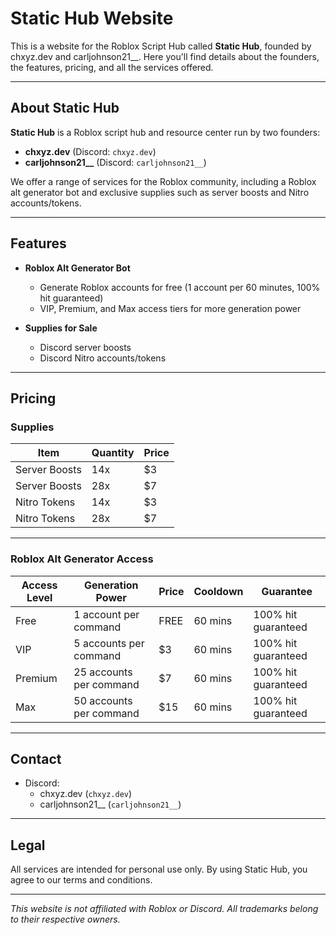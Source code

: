 # Static Hub Website

This is a website for the Roblox Script Hub called **Static Hub**, founded by chxyz.dev and carljohnson21__. Here you'll find details about the founders, the features, pricing, and all the services offered.

---

## About Static Hub

**Static Hub** is a Roblox script hub and resource center run by two founders:

- **chxyz.dev** (Discord: `chxyz.dev`)
- **carljohnson21__** (Discord: `carljohnson21__`)

We offer a range of services for the Roblox community, including a Roblox alt generator bot and exclusive supplies such as server boosts and Nitro accounts/tokens.

---

## Features

- **Roblox Alt Generator Bot**
  - Generate Roblox accounts for free (1 account per 60 minutes, 100% hit guaranteed)
  - VIP, Premium, and Max access tiers for more generation power

- **Supplies for Sale**
  - Discord server boosts
  - Discord Nitro accounts/tokens

---

## Pricing

### Supplies

| Item                | Quantity     | Price |
|---------------------|--------------|-------|
| Server Boosts       | 14x          | $3    |
| Server Boosts       | 28x          | $7    |
| Nitro Tokens        | 14x          | $3    |
| Nitro Tokens        | 28x          | $7    |

---

### Roblox Alt Generator Access

| Access Level    | Generation Power                     | Price | Cooldown   | Guarantee           |
|-----------------|--------------------------------------|-------|------------|---------------------|
| Free            | 1 account per command                | FREE  | 60 mins    | 100% hit guaranteed |
| VIP             | 5 accounts per command               | $3    | 60 mins    | 100% hit guaranteed |
| Premium         | 25 accounts per command              | $7    | 60 mins    | 100% hit guaranteed |
| Max             | 50 accounts per command              | $15   | 60 mins    | 100% hit guaranteed |

---

## Contact

- Discord:  
  - chxyz.dev (`chxyz.dev`)  
  - carljohnson21__ (`carljohnson21__`)

---

## Legal

All services are intended for personal use only. By using Static Hub, you agree to our terms and conditions.

---

*This website is not affiliated with Roblox or Discord. All trademarks belong to their respective owners.*
